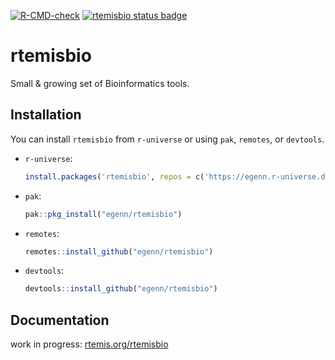 [![R-CMD-check](https://github.com/rtemis-org/rtemisbio/actions/workflows/R-CMD-check.yaml/badge.svg)](https://github.com/rtemis-org/rtemisbio/actions/workflows/R-CMD-check.yaml)
[![rtemisbio status badge](https://egenn.r-universe.dev/badges/rtemisbio)](https://egenn.r-universe.dev/rtemisbio)

# rtemisbio

Small & growing set of Bioinformatics tools.

## Installation

You can install `rtemisbio` from `r-universe` or using `pak`, `remotes`, or `devtools`.

* `r-universe`:

  ```r
  install.packages('rtemisbio', repos = c('https://egenn.r-universe.dev', 'https://cloud.r-project.org'))
  ```

* `pak`:

  ```r
  pak::pkg_install("egenn/rtemisbio")
  ```

* `remotes`:

  ```r
  remotes::install_github("egenn/rtemisbio")
  ```

* `devtools`:
  
  ```r
  devtools::install_github("egenn/rtemisbio")
  ```

## Documentation

work in progress: [rtemis.org/rtemisbio](https://rtemis.org/rtemisbio/)
